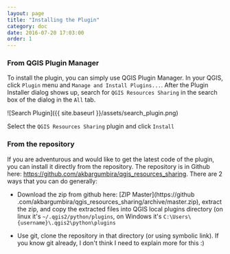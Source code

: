 ```yaml
---
layout: page
title: "Installing the Plugin"
category: doc 
date: 2016-07-20 17:03:00
order: 1
---
```


### From QGIS Plugin Manager

To install the plugin, you can simply use QGIS Plugin Manager. In your QGIS, 
click ```Plugin``` menu and ```Manage and Install Plugins...```. After the 
Plugin Installer dialog shows up, search for ```QGIS Resources Sharing``` in 
the search box of the dialog in the ```All``` tab.

![Search Plugin]({{ site.baseurl }}/assets/search_plugin.png)


Select the ```QGIS Resources Sharing``` plugin and click ```Install```

### From the repository 
If you are adventurous and would like to get the latest code of the plugin, 
you can install it directly from the repository. The repository is in 
Github here: https://github.com/akbargumbira/qgis_resources_sharing. There 
are 2 ways that you can do generally: 

* Download the zip from github here: [ZIP Master](https://github
.com/akbargumbira/qgis_resources_sharing/archive/master.zip), extract the 
zip, and copy the extracted files into QGIS local plugins directory (on linux
 it's ```~/.qgis2/python/plugins```, on Windows it's ```C:\Users\{username}\.qgis2\python\plugins```
  
* Use git, clone the repository in that directory (or using symbolic link). 
If you know git already, I don't think I need to explain more for this :)
